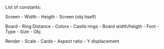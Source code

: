 List of constants:

Screen
    - Width
    - Heigth
    - Screen (obj itself)

Board
    - Ring Distance
    - Colors
    - Castle rings
    - Board width/heigth
    - Font
        - Type
        - Size
        - Obj 

Render
    - Scale
    - Cards
    - Aspect ratio
    - Y displacement
